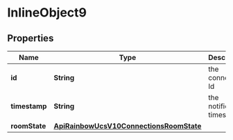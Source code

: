 

# InlineObject9

## Properties

Name | Type | Description | Notes
------------ | ------------- | ------------- | -------------
**id** | **String** | the connection Id | 
**timestamp** | **String** | the notification timestamp | 
**roomState** | [**ApiRainbowUcsV10ConnectionsRoomState**](ApiRainbowUcsV10ConnectionsRoomState.md) |  | 



